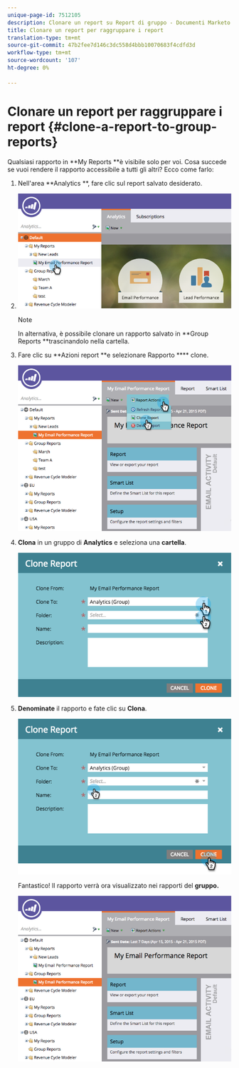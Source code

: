 ```yaml
---
unique-page-id: 7512105
description: Clonare un report su Report di gruppo - Documenti Marketo - Documentazione di prodotto
title: Clonare un report per raggruppare i report
translation-type: tm+mt
source-git-commit: 47b2fee7d146c3dc558d4bbb10070683f4cdfd3d
workflow-type: tm+mt
source-wordcount: '107'
ht-degree: 0%

---
```



# Clonare un report per raggruppare i report {#clone-a-report-to-group-reports}

Qualsiasi rapporto in **My Reports **è visibile solo per voi. Cosa succede se vuoi rendere il rapporto accessibile a tutti gli altri? Ecco come farlo:

1. Nell&#39;area **Analytics **, fare clic sul report [](../../../../product-docs/reporting/basic-reporting/creating-reports/save-a-report.md)salvato desiderato.
1. ![](assets/image2015-4-21-11-3a25-3a54.png)

   >[!NOTE]
   >
   >In alternativa, è possibile clonare un rapporto salvato in **Group Reports **trascinandolo nella cartella.

1. Fare clic su **Azioni report **e selezionare Rapporto **** clone.

   ![](assets/image2015-4-21-11-3a29-3a32.png)

1. **Clona** in un gruppo di **Analytics** e seleziona una **cartella**.

   ![](assets/image2015-4-21-11-3a32-3a0.png)

1. **Denominate** il rapporto e fate clic su **Clona**.

   ![](assets/image2015-4-21-11-3a33-3a11.png)

   Fantastico! Il rapporto verrà ora visualizzato nei rapporti del **gruppo.**

   ![](assets/image2015-4-21-11-3a37-3a25.png)

